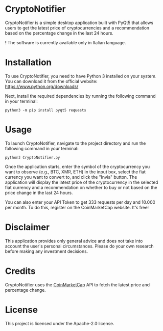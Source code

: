 # CryptoNotifier

CryptoNotifier is a simple desktop application built with PyQt5 that allows users to get the latest price of cryptocurrencies and a recommendation based on the percentage change in the last 24 hours. 

! The software is currently available only in Italian language.

# Installation

To use CryptoNotifier, you need to have Python 3 installed on your system. You can download it from the official website: https://www.python.org/downloads/

Next, install the required dependencies by running the following command in your terminal:

`python3 -m pip install pyqt5 requests`

# Usage

To launch CryptoNotifier, navigate to the project directory and run the following command in your terminal:

`python3 CryptoNotifier.py`

Once the application starts, enter the symbol of the cryptocurrency you want to observe (e.g., BTC, XMR, ETH) in the input box, select the fiat currency you want to convert to, and click the "Invia" button. The application will display the latest price of the cryptocurrency in the selected fiat currency and a recommendation on whether to buy or not based on the price change in the last 24 hours.

You can also enter your API Token to get 333 requests per day and 10.000 per month. To do this, register on the CoinMarketCap website. It's free!

# Disclaimer

This application provides only general advice and does not take into account the user's personal circumstances. Please do your own research before making any investment decisions.

# Credits

CryptoNotifier uses the [CoinMarketCap](https://coinmarketcap.com/) API to fetch the latest price and percentage change.

# License

This project is licensed under the Apache-2.0 license.
